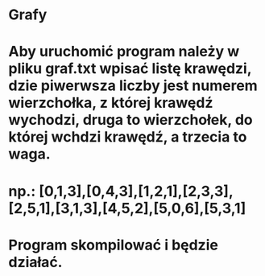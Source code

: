 # Grafy

# Aby uruchomić program należy w pliku graf.txt wpisać listę krawędzi, dzie piwerwsza liczby jest numerem wierzchołka, z której krawędź wychodzi, druga to wierzchołek, do której wchdzi krawędź, a trzecia to waga.
# np.: [0,1,3],[0,4,3],[1,2,1],[2,3,3],[2,5,1],[3,1,3],[4,5,2],[5,0,6],[5,3,1]
# Program skompilować i będzie działać.
